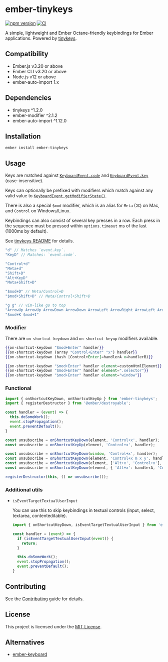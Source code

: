ember-tinykeys
==============================================================================

[![npm version](https://badge.fury.io/js/ember-tinykeys.svg)](https://badge.fury.io/js/ember-tinykeys)
[![CI](https://github.com/StepicOrg/ember-tinykeys/actions/workflows/ci.yml/badge.svg?branch=master&event=push)](https://github.com/StepicOrg/ember-tinykeys/actions/workflows/ci.yml)

A simple, lightweight and Ember Octane-friendly keybindings for Ember applications.
Powered by [tinykeys](https://github.com/jamiebuilds/tinykeys).


Compatibility
------------------------------------------------------------------------------

* Ember.js v3.20 or above
* Ember CLI v3.20 or above
* Node.js v12 or above
* ember-auto-import 1.x

Dependencies
-----------------------------------------------------------------------------

* tinykeys ^1.2.0
* ember-modifier ^2.1.2
* ember-auto-import ^1.12.0


Installation
------------------------------------------------------------------------------

```
ember install ember-tinykeys
```


Usage
------------------------------------------------------------------------------

Keys are matched against
[`KeyboardEvent.code`](https://developer.mozilla.org/en-US/docs/Web/API/KeyboardEvent/code/code_values)
and
[`KeyboardEvent.key`](https://developer.mozilla.org/en-US/docs/Web/API/KeyboardEvent/key)
(case-insensitive).

Keys can optionally be prefixed with modifiers which match against any valid value to
[`KeyboardEvent.getModifierState()`](https://developer.mozilla.org/en-US/docs/Web/API/KeyboardEvent/getModifierState).

There is also a special `$mod` modifier, which is an alias for `Meta` (⌘) on Mac, and `Control` on Windows/Linux.

Keybindings can also consist of several key presses in a row.
Each press in the sequence must be pressed within `options.timeout` ms of the last (1000ms by default).

See [tinykeys README](https://github.com/jamiebuilds/tinykeys#commonly-used-keys-and-codes) for details.

``` javascript
"d" // Matches `event.key`.
"KeyD" // Matches: `event.code`.

"Control+d"
"Meta+d"
"Shift+D"
"Alt+KeyD"
"Meta+Shift+D"

"$mod+D" // Meta/Control+D
"$mod+Shift+D" // Meta/Control+Shift+D

"g g" // vim-like go to top
"ArrowUp ArrowUp ArrowDown ArrowDown ArrowLeft ArrowRight ArrowLeft ArrowRight B A" // fatality
"$mod+K $mod+1"
```

### Modifier

There are `on-shortcut-keydown` and `on-shortcut-keyup` modifiers available.

``` handlebars
{{on-shortcut-keydown "$mod+Enter" handler}}
{{on-shortcut-keydown (array "Control+Enter" "x") handler}}
{{on-shortcut-keydown (hash [Control+Enter]=handlerA x=handlerB)}}

{{on-shortcut-keydown "$mod+Enter" handler element=customHtmlElement}}
{{on-shortcut-keydown "$mod+Enter" handler element=".selector"}}
{{on-shortcut-keydown "$mod+Enter" handler element="window"}}
```


### Functional

``` javascript
import { onShortcutKeyDown, onShortcutKeyUp } from 'ember-tinykeys';
import { registerDestructor } from '@ember/destroyable';

const handler = (event) => { 
  this.doSomeWork();
  event.stopPropagation();
  event.preventDefault();
}

const unsubscribe = onShortcutKeyDown(element, 'Control+x', handler);
const unsubscribe = onShortcutKeyUp(element, 'Control+x', handler);

const unsubscribe = onShortcutKeyDown(window, 'Control+x', handler);
const unsubscribe = onShortcutKeyDown(element, 'Control+x m x y', handler);
const unsubscribe = onShortcutKeyDown(element, ['Alt+x', 'Control+x'], handler);
const unsubscribe = onShortcutKeyDown(element, { 'Alt+x': handlerA, 'Control+x': handlerB });

registerDestructor(this, () => unsubscribe());
```


### Additional utils

- `isEventTargetTextualUserInput`

  You can use this to skip keybindings in textual controls (input, select, textarea, contenteditable).

  ``` javascript
  import { onShortcutKeyDown, isEventTargetTextualUserInput } from 'ember-tinykeys';

  const handler = (event) => {
    if (isEventTargetTextualUserInput(event)) {
      return;
    }

    this.doSomeWork();
    event.stopPropagation();
    event.preventDefault();
  }
  ```


Contributing
------------------------------------------------------------------------------

See the [Contributing](CONTRIBUTING.md) guide for details.


License
------------------------------------------------------------------------------

This project is licensed under the [MIT License](LICENSE.md).


Alternatives
------------------------------------------------------------------------------

- [ember-keyboard](https://github.com/adopted-ember-addons/ember-keyboard)
